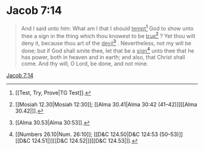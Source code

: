 # Jacob 7:14

> And I said unto him: What am I that I should <u>tempt</u>[^a] God to show unto thee a sign in the thing which thou knowest to be <u>true</u>[^b] ? Yet thou wilt deny it, because thou art of the <u>devil</u>[^c] . Nevertheless, not my will be done; but if God shall smite thee, let that be a <u>sign</u>[^d] unto thee that he has power, both in heaven and in earth; and also, that Christ shall come. And thy will, O Lord, be done, and not mine.

[Jacob 7:14](https://www.churchofjesuschrist.org/study/scriptures/bofm/jacob/7?lang=eng&id=p14#p14)


[^a]: [[Test, Try, Prove|TG Test]].  
[^b]: [[Mosiah 12.30|Mosiah 12:30]]; [[Alma 30.41|Alma 30:42 (41–42)]][[Alma 30.42|]].  
[^c]: [[Alma 30.53|Alma 30:53]].  
[^d]: [[Numbers 26.10|Num. 26:10]]; [[D&C 124.50|D&C 124:53 (50–53)]][[D&C 124.51|]][[D&C 124.52|]][[D&C 124.53|]].  
